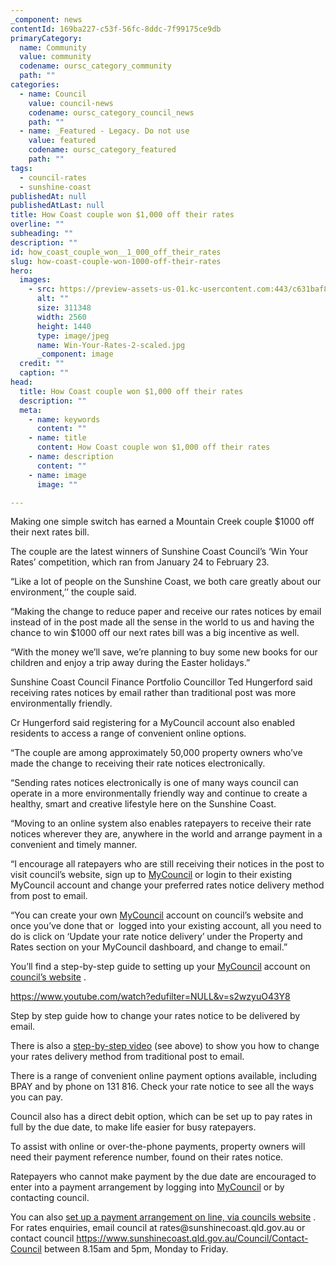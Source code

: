 ```yaml
---
_component: news
contentId: 169ba227-c53f-56fc-8ddc-7f99175ce9db
primaryCategory:
  name: Community
  value: community
  codename: oursc_category_community
  path: ""
categories:
  - name: Council
    value: council-news
    codename: oursc_category_council_news
    path: ""
  - name: _Featured - Legacy. Do not use
    value: featured
    codename: oursc_category_featured
    path: ""
tags:
  - council-rates
  - sunshine-coast
publishedAt: null
publishedAtLast: null
title: How Coast couple won $1,000 off their rates
overline: ""
subheading: ""
description: ""
id: how_coast_couple_won__1_000_off_their_rates
slug: how-coast-couple-won-1000-off-their-rates
hero:
  images:
    - src: https://preview-assets-us-01.kc-usercontent.com:443/c631baf8-1b46-001f-580c-d0001b68b4a8/800eab5e-1d68-4164-84cc-38bd78437b53/Win-Your-Rates-2-scaled.jpg
      alt: ""
      size: 311348
      width: 2560
      height: 1440
      type: image/jpeg
      name: Win-Your-Rates-2-scaled.jpg
      _component: image
  credit: ""
  caption: ""
head:
  title: How Coast couple won $1,000 off their rates
  description: ""
  meta:
    - name: keywords
      content: ""
    - name: title
      content: How Coast couple won $1,000 off their rates
    - name: description
      content: ""
    - name: image
      image: ""

---
```

Making one simple switch has earned a Mountain Creek couple $1000 off their next rates bill.

The couple are the latest winners of Sunshine Coast Council’s ‘Win Your Rates’ competition, which ran from January 24 to February 23.

“Like a lot of people on the Sunshine Coast, we both care greatly about our environment,’’ the couple said.

“Making the change to reduce paper and receive our rates notices by email instead of in the post made all the sense in the world to us and having the chance to win $1000 off our next rates bill was a big incentive as well.

“With the money we’ll save, we’re planning to buy some new books for our children and enjoy a trip away during the Easter holidays.” 

Sunshine Coast Council Finance Portfolio Councillor Ted Hungerford said receiving rates notices by email rather than traditional post was more environmentally friendly.

Cr Hungerford said registering for a MyCouncil account also enabled residents to access a range of convenient online options.

“The couple are among approximately 50,000 property owners who’ve made the change to receiving their rate notices electronically.

“Sending rates notices electronically is one of many ways council can operate in a more environmentally friendly way and continue to create a healthy, smart and creative lifestyle here on the Sunshine Coast.

“Moving to an online system also enables ratepayers to receive their rate notices wherever they are, anywhere in the world and arrange payment in a convenient and timely manner.

“I encourage all ratepayers who are still receiving their notices in the post to visit council’s website, sign up to [MyCouncil](https://mycouncil.sunshinecoast.qld.gov.au/)
&#x20;or login to their existing MyCouncil account and change your preferred rates notice delivery method from post to email.

“You can create your own [MyCouncil](https://mycouncil.sunshinecoast.qld.gov.au/)
&#x20;account on council’s website and once you’ve done that or  logged into your existing account, all you need to do is click on ‘Update your rate notice delivery’ under the Property and Rates section on your MyCouncil dashboard, and change to email.”

You’ll find a step-by-step guide to setting up your [MyCouncil](https://mycouncil.sunshinecoast.qld.gov.au/)
&#x20;account on [council’s website](https://www.sunshinecoast.qld.gov.au/Site-Help/MyCouncil-FAQs/Registering)
.

<https://www.youtube.com/watch?edufilter=NULL&v=s2wzyuO43Y8>


Step by step guide how to change your rates notice to be delivered by email.

There is also a [step-by-step video](https://www.youtube.com/watch?edufilter=NULL&v=s2wzyuO43Y8)
&#x20;(see above) to show you how to change your rates delivery method from traditional post to email.

There is a range of convenient online payment options available, including BPAY and by phone on 131 816. Check your rate notice to see all the ways you can pay.

Council also has a direct debit option, which can be set up to pay rates in full by the due date, to make life easier for busy ratepayers.

To assist with online or over-the-phone payments, property owners will need their payment reference number, found on their rates notice.

Ratepayers who cannot make payment by the due date are encouraged to enter into a payment arrangement by logging into [MyCouncil](https://mycouncil.sunshinecoast.qld.gov.au/)
&#x20;or by contacting council.

You can also [set up a payment arrangement on line, via councils website](https://www.sunshinecoast.qld.gov.au/Pay-and-Apply/Rates/Pay-by-instalments?utm_source=corporate&utm_medium=spotlights&utm_campaign=Rates)
. For rates enquiries, email council at rates\@sunshinecoast.qld.gov.au or contact council <https://www.sunshinecoast.qld.gov.au/Council/Contact-Council>
&#x20;between 8.15am and 5pm, Monday to Friday.
